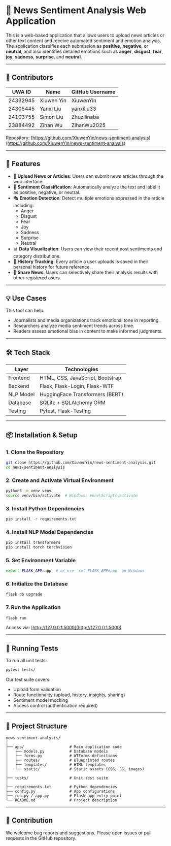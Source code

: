 # 📰 News Sentiment Analysis Web Application

This is a web-based application that allows users to upload news articles or other text content and receive automated sentiment and emotion analysis. The application classifies each submission as **positive**, **negative**, or **neutral**, and also identifies detailed emotions such as **anger**, **disgust**, **fear**, **joy**, **sadness**, **surprise**, and **neutral**.

---

## 👥 Contributors

| UWA ID    | Name         | GitHub Username  |
|-----------|--------------|------------------|
| 24332945  | Xiuwen Yin   | XiuwenYin        |
| 24305445  | Yanxi Liu    | yanxiliu33       |
| 24103755  | Simon Liu    | Zhuzilinaba      |
| 23884492  | Zihan Wu     | ZihanWu2025      |

Repository: [https://github.com/XiuwenYin/news-sentiment-analysis](https://github.com/XiuwenYin/news-sentiment-analysis)

---

## 🚀 Features

- 📝 **Upload News or Articles**: Users can submit news articles through the web interface.
- 🤖 **Sentiment Classification**: Automatically analyze the text and label it as positive, negative, or neutral.
- 🎭 **Emotion Detection**: Detect multiple emotions expressed in the article including:
  - Anger
  - Disgust
  - Fear
  - Joy
  - Sadness
  - Surprise
  - Neutral
- 📊 **Data Visualization**: Users can view their recent post sentiments and category distributions.
- 📜 **History Tracking**: Every article a user uploads is saved in their personal history for future reference.
- 🔗 **Share News**: Users can selectively share their analysis results with other registered users.

---

## 💡 Use Cases

This tool can help:
- Journalists and media organizations track emotional tone in reporting.
- Researchers analyze media sentiment trends across time.
- Readers assess emotional bias in content to make informed judgments.

---

## 🛠️ Tech Stack

| Layer     | Technologies                     |
|-----------|----------------------------------|
| Frontend  | HTML, CSS, JavaScript, Bootstrap |
| Backend   | Flask, Flask-Login, Flask-WTF    |
| NLP Model | HuggingFace Transformers (BERT)  |
| Database  | SQLite + SQLAlchemy ORM          |
| Testing   | Pytest, Flask-Testing            |

---

## 📦 Installation & Setup

### 1. Clone the Repository
```bash
git clone https://github.com/XiuwenYin/news-sentiment-analysis.git
cd news-sentiment-analysis
```

### 2. Create and Activate Virtual Environment
```bash
python3 -m venv venv
source venv/bin/activate  # Windows: venv\Scripts\activate
```

### 3. Install Python Dependencies
```bash
pip install -r requirements.txt
```

### 4. Install NLP Model Dependencies
```bash
pip install transformers
pip install torch torchvision
```

### 5. Set Environment Variable
```bash
export FLASK_APP=app  # or use `set FLASK_APP=app` on Windows
```

### 6. Initialize the Database
```bash
flask db upgrade
```

### 7. Run the Application
```bash
flask run
```

Access via: [http://127.0.0.1:5000](http://127.0.0.1:5000)

---

## 🧪 Running Tests

To run all unit tests:
```bash
pytest tests/
```

Our test suite covers:
- Upload form validation
- Route functionality (upload, history, insights, sharing)
- Sentiment model mocking
- Access control (authentication required)

---

## 📁 Project Structure

```
news-sentiment-analysis/
│
├── app/                    # Main application code
│   ├── models.py           # Database models
│   ├── forms.py            # WTForms definitions
│   ├── routes/             # Blueprinted routes
│   ├── templates/          # HTML templates
│   └── static/             # Static assets (CSS, JS, images)
│
├── tests/                  # Unit test suite
│
├── requirements.txt        # Python dependencies
├── config.py               # App configurations
├── run.py / app.py         # Flask app entry point
└── README.md               # Project description
```

---

## 🤝 Contribution

We welcome bug reports and suggestions. Please open issues or pull requests in the GitHub repository.